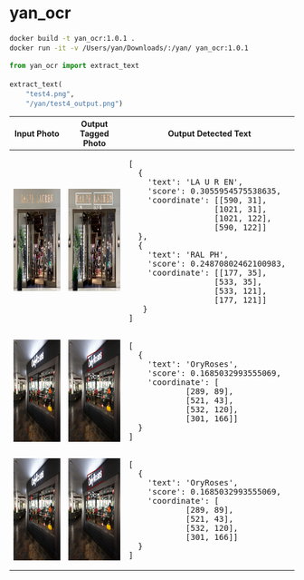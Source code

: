 # yan_ocr


```bash
docker build -t yan_ocr:1.0.1 .
docker run -it -v /Users/yan/Downloads/:/yan/ yan_ocr:1.0.1
```

```python
from yan_ocr import extract_text

extract_text(
	"test4.png",
	"/yan/test4_output.png")
```

<table>
  <thead>
    <tr>
      <th>Input Photo</th>
      <th>Output Tagged Photo</th>
      <th>Output Detected Text</th>
    </tr>
  </thead>
  <tr>
    <td>
      <img src="https://raw.githubusercontent.com/yanliang12/yan_ocr/main/test4.png" height="180">
    </td>
    <td>
      <img src="https://raw.githubusercontent.com/yanliang12/yan_ocr/main/test4_output.png" height="180">
    </td>
    <td>
<pre>
[
  {
    'text': 'LA U R EN', 
    'score': 0.3055954575538635, 
    'coordinate': [[590, 31], 
                  [1021, 31], 
                  [1021, 122], 
                  [590, 122]]
  }, 
  {
    'text': 'RAL PH', 
    'score': 0.24870802462100983, 
    'coordinate': [[177, 35], 
                  [533, 35], 
                  [533, 121], 
                  [177, 121]]
   }
]    
</pre>
</td>
</tr>
  <tr>
    <td>
      <img src="https://raw.githubusercontent.com/yanliang12/yan_ocr/main/test1.jpg" height="180">
    </td>
    <td>
      <img src="https://raw.githubusercontent.com/yanliang12/yan_ocr/main/test1_output.png" height="180">
    </td>
    <td>
<pre>
[
  {
    'text': 'OryRoses', 
    'score': 0.1685032993555069, 
    'coordinate': [
      		[289, 89], 
      		[521, 43], 
      		[532, 120], 
      		[301, 166]]
  }
]    
</pre>
</td>
</tr>
  <tr>
    <td>
      <img src="https://raw.githubusercontent.com/yanliang12/yan_ocr/main/test1.jpg" height="180">
    </td>
    <td>
      <img src="https://raw.githubusercontent.com/yanliang12/yan_ocr/main/test1_output.png" height="180">
    </td>
    <td>
<pre>
[
  {
    'text': 'OryRoses', 
    'score': 0.1685032993555069, 
    'coordinate': [
      		[289, 89], 
      		[521, 43], 
      		[532, 120], 
      		[301, 166]]
  }
]    
</pre>
</td>
</tr>
</table>
